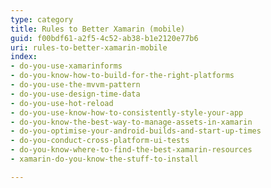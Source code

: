 ```yaml
---
type: category
title: Rules to Better Xamarin (mobile)
guid: f00bdf61-a2f5-4c52-ab38-b1e2120e77b6
uri: rules-to-better-xamarin-mobile
index:
- do-you-use-xamarinforms
- do-you-know-how-to-build-for-the-right-platforms
- do-you-use-the-mvvm-pattern
- do-you-use-design-time-data
- do-you-use-hot-reload
- do-you-use-know-how-to-consistently-style-your-app
- do-you-know-the-best-way-to-manage-assets-in-xamarin
- do-you-optimise-your-android-builds-and-start-up-times
- do-you-conduct-cross-platform-ui-tests
- do-you-know-where-to-find-the-best-xamarin-resources
- xamarin-do-you-know-the-stuff-to-install

---
```



